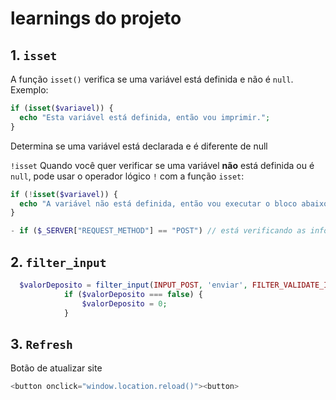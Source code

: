 # learnings do projeto #

## 1. `isset`

A função `isset()` verifica se uma variável está definida e não é `null`. Exemplo:

```php
if (isset($variavel)) {
  echo "Esta variável está definida, então vou imprimir.";
}
```

  Determina se uma variável está declarada e é diferente de null

`!isset`
Quando você quer verificar se uma variável **não** está definida ou é `null`, pode usar o operador lógico `!` com a função `isset`:

```php
if (!isset($variavel)) {
  echo "A variável não está definida, então vou executar o bloco abaixo.";
}

- if ($_SERVER["REQUEST_METHOD"] == "POST") // está verificando as informações do formulário
```

## 2. `filter_input`

```php
  $valorDeposito = filter_input(INPUT_POST, 'enviar', FILTER_VALIDATE_INT);
            if ($valorDeposito === false) {
                $valorDeposito = 0;
            }
```

## 3. `Refresh`
  
  Botão de atualizar site

```php
<button onclick="window.location.reload()"><button>
```









